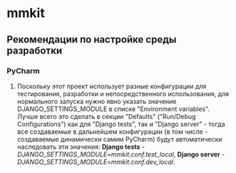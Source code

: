 # mmkit
## Рекомендации по настройке среды разработки
### PyCharm
1. Поскольку этот проект использует разные конфигурации для тестирования, разработки и непосредственного использования,
   для нормального запуска нужно явно указать значение DJANGO_SETTINGS_MODULE в списке "Environment variables". Лучше
   всего это сделать в секции "Defaults" ("Run/Debug Configurations") как для "Django tests", так и "Django server" -
   тогда все создаваемые в дальнейшем конфигурации (в том числе - создаваемые динамически самим PyCharm) будут
   автоматически наследовать эти значения: **Django tests** - *DJANGO_SETTINGS_MODULE=mmkit.conf.test_local*, **Django
   server** - *DJANGO_SETTINGS_MODULE=mmkit.conf.dev_local*.
   